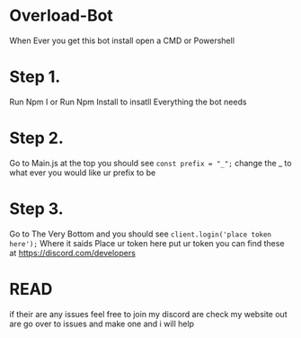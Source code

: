 # Overload-Bot

When Ever you get this bot install open a CMD or Powershell 



# Step 1.
Run Npm I or Run Npm Install to insatll Everything the bot needs 

# Step 2. 
Go to Main.js at the top you should see ``const prefix = "_";`` change the _ to what ever you would like ur prefix to be 

# Step 3.
Go to The Very Bottom and you should see ``client.login('place token here');`` Where it saids Place ur token here put ur token you can find these at https://discord.com/developers


# READ
if their are any issues feel free to join my discord are check my website out are go over to issues and make one and i will help
